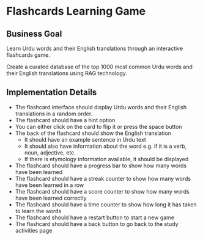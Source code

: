 # Flashcards Learning Game

## Business Goal

Learn Urdu words and their English translations through an interactive flashcards game.

Create a curated database of the top 1000 most common Urdu words and their English translations using RAG technology.

## Implementation Details

- The flashcard interface should display Urdu words and their English translations in a random order.
- The flashcard should have a hint option
- You can either click on the card to flip it or press the space button
- The back of the flashcard should show the English translation
    - It should have an example sentence in Urdu text
    - It should also have information about the word e.g. if it is a verb, noun, adjective, etc. 
    - If there is etymology information available, it should be displayed 
- The flashcard should have a progress bar to show how many words have been learned
- The flashcard should have a streak counter to show how many words have been learned in a row
- The flashcard should have a score counter to show how many words have been learned correctly
- The flashcard should have a time counter to show how long it has taken to learn the words
- The flashcard should have a restart button to start a new game
- The flashcard should have a back button to go back to the study activities page
